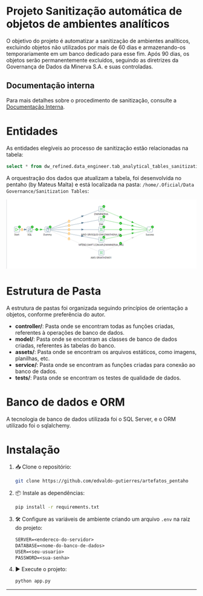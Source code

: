 # Projeto Sanitização automática de objetos de ambientes analíticos

O objetivo do projeto é automatizar a sanitização de ambientes analíticos, excluindo objetos não utilizados por mais de 60 dias e armazenando-os temporariamente em um banco dedicado para esse fim. Após 90 dias, os objetos serão permanentemente excluídos, seguindo as diretrizes da Governança de Dados da Minerva S.A. e suas controladas.


## Documentação interna
Para mais detalhes sobre o procedimento de sanitização, consulte a [Documentação Interna](https://wiki.minervafoods.com/xwiki/bin/view/Tecnologia/Procedimento%20Operacional%20Padr%C3%A3o/Engenharia%20de%20Dados/.Constru%C3%A7%C3%A3o/Procedimento%20de%20Sanitiza%C3%A7%C3%A3o/).


# Entidades

As entidades elegíveis ao processo de sanitização estão relacionadas na tabela:
```sql
select * from dw_refined.data_engineer.tab_analytical_tables_sanitization
```

A orquestração dos dados que atualizam a tabela, foi desenvolvida no pentaho (by Mateus Malta) e está localizada na pasta:
`/home/.Oficial/Data Governance/Sanitization Tables`:

![Job Orquestratora Pentaho](assets/image.png)



# Estrutura de Pasta

A estrutura de pastas foi organizada seguindo princípios de orientação a objetos, conforme preferência do autor.

* **controller/**: Pasta onde se encontram todas as funções criadas, referentes à operações de banco de dados.
* **model/**: Pasta onde se encontram as classes de banco de dados criadas, referentes às tabelas do banco.
* **assets/**: Pasta onde se encontram os arquivos estáticos, como imagens, planilhas, etc.
* **service/**: Pasta onde se encontram as funções criadas para conexão ao banco de dados.
* **tests/**: Pasta onde se encontram os testes de qualidade de dados.


# Banco de dados e ORM
A tecnologia de banco de dados utilizada foi o SQL Server, e o ORM utilizado foi o sqlalchemy.


# Instalação

1. 📥 Clone o repositório:
    ```sh
    git clone https://github.com/edvaldo-gutierres/artefatos_pentaho
    ```
2. 📦 Instale as dependências:
    ```bash
    pip install -r requirements.txt
    ```
3. 🛠️ Configure as variáveis de ambiente criando um arquivo `.env` na raiz do projeto:
    ```
    SERVER=<endereco-do-servidor>
    DATABASE=<nome-do-banco-de-dados>
    USER=<seu-usuario>
    PASSWORD=<sua-senha>
    ```
4. ▶️ Execute o projeto:
    ```sh
    python app.py
    ```
---